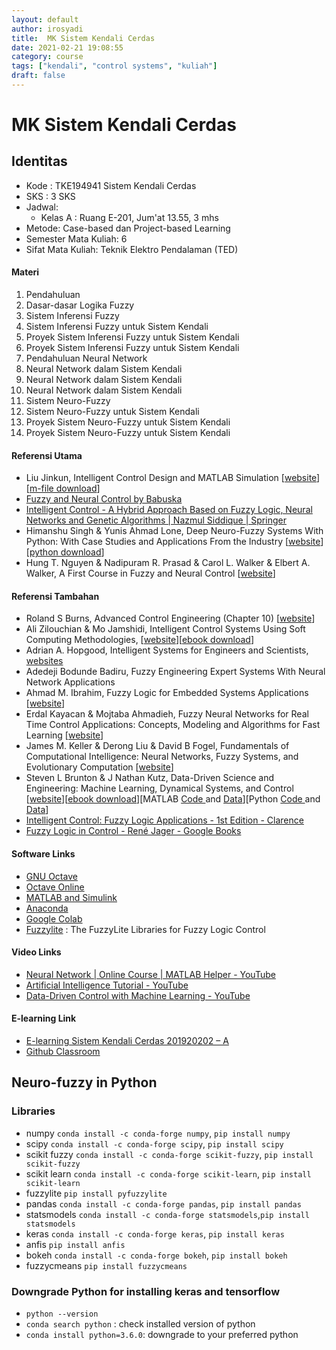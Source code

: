 ```yaml
---
layout: default
author: irosyadi
title:  MK Sistem Kendali Cerdas
date: 2021-02-21 19:08:55
category: course
tags: ["kendali", "control systems", "kuliah"]
draft: false
---
```


# MK Sistem Kendali Cerdas

## Identitas
- Kode : TKE194941 Sistem Kendali Cerdas
- SKS : 3 SKS
- Jadwal:
    - Kelas A : Ruang E-201, Jum'at 13.55, 3 mhs
- Metode: Case-based dan Project-based Learning
- Semester Mata Kuliah: 6
- Sifat Mata Kuliah: Teknik Elektro Pendalaman (TED)

#### Materi

1. Pendahuluan
1. Dasar-dasar Logika Fuzzy
1. Sistem Inferensi Fuzzy
1. Sistem Inferensi Fuzzy untuk Sistem Kendali
1. Proyek Sistem Inferensi Fuzzy untuk Sistem Kendali
1. Proyek Sistem Inferensi Fuzzy untuk Sistem Kendali
1. Pendahuluan Neural Network
1. Neural Network dalam Sistem Kendali
1. Neural Network dalam Sistem Kendali
1. Neural Network dalam Sistem Kendali
1. Sistem Neuro-Fuzzy
1. Sistem Neuro-Fuzzy untuk Sistem Kendali
1. Proyek Sistem Neuro-Fuzzy untuk Sistem Kendali 
1. Proyek Sistem Neuro-Fuzzy untuk Sistem Kendali 

#### Referensi Utama
- Liu Jinkun, Intelligent Control Design and MATLAB Simulation \[[website](https://www.springer.com/gp/book/9789811052620#reviews)\] \[[m-file download](https://shi.buaa.edu.cn/liujinkun/zh_CN/jxzy/8049/content/1217.htm#jxzy)\]
- [Fuzzy and Neural Control by Babuska](https://www.matlabi.ir/wp-content/uploads/bank_papers/c%20paper/c25_www.Matlabi.ir_Fuzzy%20and%20Neural%20Control,%20Robert%20Babuska,%20Lecture%20Notes,%20Delft%20University%20of%20Technology.pdf)
- [Intelligent Control - A Hybrid Approach Based on Fuzzy Logic, Neural Networks and Genetic Algorithms | Nazmul Siddique | Springer](https://www.springer.com/gp/book/9783319021348)
- Himanshu Singh & Yunis Ahmad Lone, Deep Neuro-Fuzzy Systems With Python: With Case Studies and Applications From the Industry \[[website](https://www.apress.com/gp/book/9781484253601)\]\[[python download](https://github.com/Apress/deep-neuro-fuzzy-systems-w-python)\]
- Hung T. Nguyen & Nadipuram R. Prasad & Carol L. Walker & Elbert A. Walker, A First Course in Fuzzy and Neural Control \[[website](https://www.crcpress.com/A-First-Course-in-Fuzzy-and-Neural-Control/Nguyen-Prasad-Walker-Walker/p/book/9781584882442)\]

#### Referensi Tambahan
- Roland S Burns, Advanced Control Engineering (Chapter 10) \[[website](https://www.sciencedirect.com/book/9780750651004/advanced-control-engineering#book-description)\]
- Ali Zilouchian & Mo Jamshidi, Intelligent Control Systems Using Soft Computing Methodologies, \[[website](https://www.crcpress.com/Intelligent-Control-Systems-Using-Soft-Computing-Methodologies/Zilouchian-Jamshidi/p/book/9780849318757)\]\[[ebook download](https://www.wacong.org/freepublicationsbymojamshidi/)\]
- Adrian A. Hopgood, Intelligent Systems for Engineers and Scientists, [websites](https://www.routledge.com/Intelligent-Systems-for-Engineers-and-Scientists/Hopgood/p/book/9781138374287)
- Adedeji Bodunde Badiru, Fuzzy Engineering Expert Systems With Neural Network Applications
- Ahmad M. Ibrahim, Fuzzy Logic for Embedded Systems Applications \[[website](https://www.sciencedirect.com/book/9780750676052/fuzzy-logic-for-embedded-systems-applications)\]
- Erdal Kayacan & Mojtaba Ahmadieh, Fuzzy Neural Networks for Real Time Control Applications: Concepts, Modeling and Algorithms for Fast Learning \[[website](https://www.elsevier.com/books/fuzzy-neural-networks-for-real-time-control-applications/kayacan/978-0-12-802687-8)\]
- James M. Keller & Derong Liu & David B Fogel, Fundamentals of Computational Intelligence: Neural Networks, Fuzzy Systems, and Evolutionary Computation \[[website](https://onlinelibrary.wiley.com/doi/book/10.1002/9781119214403)\]
- Steven L Brunton & J Nathan Kutz, Data-Driven Science and Engineering: Machine Learning, Dynamical Systems, and Control \[[website](https://databookuw.com/)\]\[[ebook download](https://databookuw.com/databook.pdf)\]\[MATLAB [Code ](https://databookuw.com/CODE.zip)and [Data](https://databookuw.com/DATA.zip)\]\[Python [Code ](https://databookuw.com/CODE_PYTHON.zip)and [Data](https://databookuw.com/DATA_PYTHON.zip)\]
- [Intelligent Control: Fuzzy Logic Applications - 1st Edition - Clarence](https://www.routledge.com/Intelligent-Control-Fuzzy-Logic-Applications/Silva/p/book/9780849379826)
- [Fuzzy Logic in Control - René Jager - Google Books](https://books.google.co.id/books/about/Fuzzy_Logic_in_Control.html?id=1E0owYZ-ht0C&redir_esc=y)

#### Software Links

- [GNU Octave](https://www.gnu.org/software/octave/)
- [Octave Online](https://octave-online.net/)
- [MATLAB and Simulink](https://www.mathworks.com/products/matlab.html)
- [Anaconda](https://www.anaconda.com/)
- [Google Colab](https://colab.research.google.com/)
- [Fuzzylite](https://fuzzylite.com/) : The FuzzyLite Libraries for Fuzzy Logic Control

#### Video Links
- [Neural Network | Online Course | MATLAB Helper - YouTube](https://www.youtube.com/playlist?list=PLmyWlxlLCcz8ct8rKtIO0ESXgEDvh7f5N)
- [Artificial Intelligence Tutorial - YouTube](https://www.youtube.com/playlist?list=PLkmvobsnE0GEeD8ICPS5iwz0GCNhyqSre)
- [Data-Driven Control with Machine Learning - YouTube](https://www.youtube.com/playlist?list=PLMrJAkhIeNNQkv98vuPjO2X2qJO_UPeWR)

#### E-learning Link
- [E-learning Sistem Kendali Cerdas 201920202 – A](https://eldiru.unsoed.ac.id/course/view.php?id=62)
- [Github Classroom](https://classroom.github.com/classrooms/61479455-sistem-kendali-cerdas-classroom-1)

## Neuro-fuzzy in Python
### Libraries
- numpy `conda install -c conda-forge numpy`, `pip install numpy`
- scipy `conda install -c conda-forge scipy`, `pip install scipy`
- scikit fuzzy `conda install -c conda-forge scikit-fuzzy`, `pip install scikit-fuzzy`
- scikit learn `conda install -c conda-forge scikit-learn`, `pip install scikit-learn`
- fuzzylite `pip install pyfuzzylite`
- pandas `conda install -c conda-forge pandas`, `pip install pandas`
- statsmodels `conda install -c conda-forge statsmodels`,`pip install statsmodels`
- keras `conda install -c conda-forge keras`, `pip install keras`
- anfis `pip install anfis`
- bokeh `conda install -c conda-forge bokeh`, `pip install bokeh`
- fuzzycmeans `pip install fuzzycmeans`

### Downgrade Python for installing keras and tensorflow
- `python --version`
- `conda search python` : check installed version of python
- `conda install python=3.6.0`: downgrade to your preferred python

